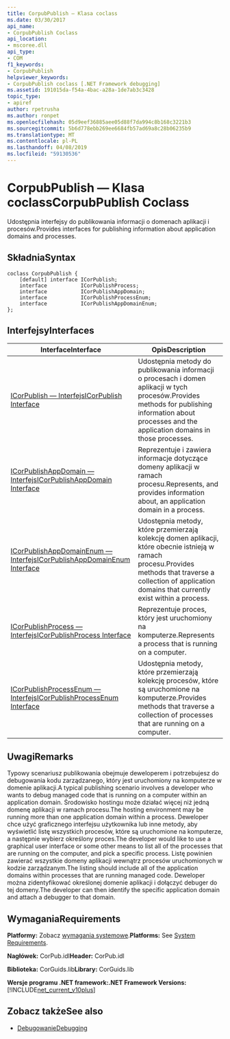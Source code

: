 ```yaml
---
title: CorpubPublish — Klasa coclass
ms.date: 03/30/2017
api_name:
- CorpubPublish Coclass
api_location:
- mscoree.dll
api_type:
- COM
f1_keywords:
- CorpubPublish
helpviewer_keywords:
- CorpubPublish coclass [.NET Framework debugging]
ms.assetid: 191015da-f54a-4bac-a28a-1de7ab3c3428
topic_type:
- apiref
author: rpetrusha
ms.author: ronpet
ms.openlocfilehash: 05d9eef36885aee05d88f7da994c8b168c3221b3
ms.sourcegitcommit: 5b6d778ebb269ee6684fb57ad69a8c28b06235b9
ms.translationtype: MT
ms.contentlocale: pl-PL
ms.lasthandoff: 04/08/2019
ms.locfileid: "59130536"
---
```

# <a name="corpubpublish-coclass"></a><span data-ttu-id="8955c-102">CorpubPublish — Klasa coclass</span><span class="sxs-lookup"><span data-stu-id="8955c-102">CorpubPublish Coclass</span></span>
<span data-ttu-id="8955c-103">Udostępnia interfejsy do publikowania informacji o domenach aplikacji i procesów.</span><span class="sxs-lookup"><span data-stu-id="8955c-103">Provides interfaces for publishing information about application domains and processes.</span></span>  
  
## <a name="syntax"></a><span data-ttu-id="8955c-104">Składnia</span><span class="sxs-lookup"><span data-stu-id="8955c-104">Syntax</span></span>  
  
```  
coclass CorpubPublish {  
    [default] interface ICorPublish;  
    interface           ICorPublishProcess;  
    interface           ICorPublishAppDomain;  
    interface           ICorPublishProcessEnum;  
    interface           ICorPublishAppDomainEnum;  
};  
```  
  
## <a name="interfaces"></a><span data-ttu-id="8955c-105">Interfejsy</span><span class="sxs-lookup"><span data-stu-id="8955c-105">Interfaces</span></span>  
  
|<span data-ttu-id="8955c-106">Interface</span><span class="sxs-lookup"><span data-stu-id="8955c-106">Interface</span></span>|<span data-ttu-id="8955c-107">Opis</span><span class="sxs-lookup"><span data-stu-id="8955c-107">Description</span></span>|  
|---------------|-----------------|  
|[<span data-ttu-id="8955c-108">ICorPublish — Interfejs</span><span class="sxs-lookup"><span data-stu-id="8955c-108">ICorPublish Interface</span></span>](../../../../docs/framework/unmanaged-api/debugging/icorpublish-interface.md)|<span data-ttu-id="8955c-109">Udostępnia metody do publikowania informacji o procesach i domen aplikacji w tych procesów.</span><span class="sxs-lookup"><span data-stu-id="8955c-109">Provides methods for publishing information about processes and the application domains in those processes.</span></span>|  
|[<span data-ttu-id="8955c-110">ICorPublishAppDomain — Interfejs</span><span class="sxs-lookup"><span data-stu-id="8955c-110">ICorPublishAppDomain Interface</span></span>](../../../../docs/framework/unmanaged-api/debugging/icorpublishappdomain-interface.md)|<span data-ttu-id="8955c-111">Reprezentuje i zawiera informacje dotyczące domeny aplikacji w ramach procesu.</span><span class="sxs-lookup"><span data-stu-id="8955c-111">Represents, and provides information about, an application domain in a process.</span></span>|  
|[<span data-ttu-id="8955c-112">ICorPublishAppDomainEnum — Interfejs</span><span class="sxs-lookup"><span data-stu-id="8955c-112">ICorPublishAppDomainEnum Interface</span></span>](../../../../docs/framework/unmanaged-api/debugging/icorpublishappdomainenum-interface.md)|<span data-ttu-id="8955c-113">Udostępnia metody, które przemierzają kolekcję domen aplikacji, które obecnie istnieją w ramach procesu.</span><span class="sxs-lookup"><span data-stu-id="8955c-113">Provides methods that traverse a collection of application domains that currently exist within a process.</span></span>|  
|[<span data-ttu-id="8955c-114">ICorPublishProcess — Interfejs</span><span class="sxs-lookup"><span data-stu-id="8955c-114">ICorPublishProcess Interface</span></span>](../../../../docs/framework/unmanaged-api/debugging/icorpublishprocess-interface.md)|<span data-ttu-id="8955c-115">Reprezentuje proces, który jest uruchomiony na komputerze.</span><span class="sxs-lookup"><span data-stu-id="8955c-115">Represents a process that is running on a computer.</span></span>|  
|[<span data-ttu-id="8955c-116">ICorPublishProcessEnum — Interfejs</span><span class="sxs-lookup"><span data-stu-id="8955c-116">ICorPublishProcessEnum Interface</span></span>](../../../../docs/framework/unmanaged-api/debugging/icorpublishprocessenum-interface.md)|<span data-ttu-id="8955c-117">Udostępnia metody, które przemierzają kolekcję procesów, które są uruchomione na komputerze.</span><span class="sxs-lookup"><span data-stu-id="8955c-117">Provides methods that traverse a collection of processes that are running on a computer.</span></span>|  
  
## <a name="remarks"></a><span data-ttu-id="8955c-118">Uwagi</span><span class="sxs-lookup"><span data-stu-id="8955c-118">Remarks</span></span>  
 <span data-ttu-id="8955c-119">Typowy scenariusz publikowania obejmuje deweloperem i potrzebujesz do debugowania kodu zarządzanego, który jest uruchomiony na komputerze w domenie aplikacji.</span><span class="sxs-lookup"><span data-stu-id="8955c-119">A typical publishing scenario involves a developer who wants to debug managed code that is running on a computer within an application domain.</span></span> <span data-ttu-id="8955c-120">Środowisko hostingu może działać więcej niż jedną domenę aplikacji w ramach procesu.</span><span class="sxs-lookup"><span data-stu-id="8955c-120">The hosting environment may be running more than one application domain within a process.</span></span> <span data-ttu-id="8955c-121">Deweloper chce użyć graficznego interfejsu użytkownika lub inne metody, aby wyświetlić listę wszystkich procesów, które są uruchomione na komputerze, a następnie wybierz określony proces.</span><span class="sxs-lookup"><span data-stu-id="8955c-121">The developer would like to use a graphical user interface or some other means to list all of the processes that are running on the computer, and pick a specific process.</span></span> <span data-ttu-id="8955c-122">Listę powinien zawierać wszystkie domeny aplikacji wewnątrz procesów uruchomionych w kodzie zarządzanym.</span><span class="sxs-lookup"><span data-stu-id="8955c-122">The listing should include all of the application domains within processes that are running managed code.</span></span> <span data-ttu-id="8955c-123">Deweloper można zidentyfikować określonej domenie aplikacji i dołączyć debuger do tej domeny.</span><span class="sxs-lookup"><span data-stu-id="8955c-123">The developer can then identify the specific application domain and attach a debugger to that domain.</span></span>  
  
## <a name="requirements"></a><span data-ttu-id="8955c-124">Wymagania</span><span class="sxs-lookup"><span data-stu-id="8955c-124">Requirements</span></span>  
 <span data-ttu-id="8955c-125">**Platformy:** Zobacz [wymagania systemowe](../../../../docs/framework/get-started/system-requirements.md).</span><span class="sxs-lookup"><span data-stu-id="8955c-125">**Platforms:** See [System Requirements](../../../../docs/framework/get-started/system-requirements.md).</span></span>  
  
 <span data-ttu-id="8955c-126">**Nagłówek:** CorPub.idl</span><span class="sxs-lookup"><span data-stu-id="8955c-126">**Header:** CorPub.idl</span></span>  
  
 <span data-ttu-id="8955c-127">**Biblioteka:** CorGuids.lib</span><span class="sxs-lookup"><span data-stu-id="8955c-127">**Library:** CorGuids.lib</span></span>  
  
 **<span data-ttu-id="8955c-128">Wersje programu .NET framework:</span><span class="sxs-lookup"><span data-stu-id="8955c-128">.NET Framework Versions:</span></span>**  [!INCLUDE[net_current_v10plus](../../../../includes/net-current-v10plus-md.md)]  
  
## <a name="see-also"></a><span data-ttu-id="8955c-129">Zobacz także</span><span class="sxs-lookup"><span data-stu-id="8955c-129">See also</span></span>

- [<span data-ttu-id="8955c-130">Debugowanie</span><span class="sxs-lookup"><span data-stu-id="8955c-130">Debugging</span></span>](../../../../docs/framework/unmanaged-api/debugging/index.md)

